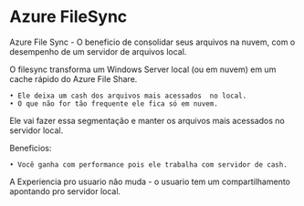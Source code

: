 # Azure FileSync

Azure File Sync - O beneficio de consolidar seus arquivos na nuvem, com o desempenho de um servidor de arquivos local.

O filesync  transforma um Windows Server local (ou em nuvem) em um cache rápido do Azure File Share.

	• Ele deixa um cash dos arquivos mais acessados  no local.
	• O que não for tão frequente ele fica só em nuvem.

Ele vai fazer essa segmentação e manter os arquivos mais acessados no servidor local. 

Beneficios:

	• Você ganha com performance pois ele trabalha com servidor de cash.
  
A Experiencia pro usuario não muda - o usuario tem um compartilhamento apontando pro servidor local.



